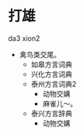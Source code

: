 # 打雄
da3 xion2
+ 禽鸟类交尾。
  * 如皋方言词典
  * 兴化方言词典
  * 泰州方言词典2
    + 动物交媾
    - 麻雀儿～。
  * 泰兴方言辞典
    + 动物交媾
